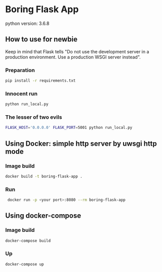 # Boring Flask App

python version: 3.6.8

## How to use for newbie

Keep in mind that Flask tells 
"Do not use the development server in a production environment. Use a production WSGI server instead".

### Preparation

```bash
pip install -r requirements.txt
```

### Innocent run

```bash
python run_local.py 
```

### The lesser of two evils

```bash
FLASK_HOST='0.0.0.0' FLASK_PORT=5001 python run_local.py
```

## Using Docker: simple http server by uwsgi http mode

### Image build

```bash
docker build -t boring-flask-app .
```

### Run

```bash
 docker run -p <your port>:8080 --rm boring-flask-app 
```

## Using docker-compose

### Image build

```bash
docker-compose build
```

### Up


```bash
docker-compose up
```
